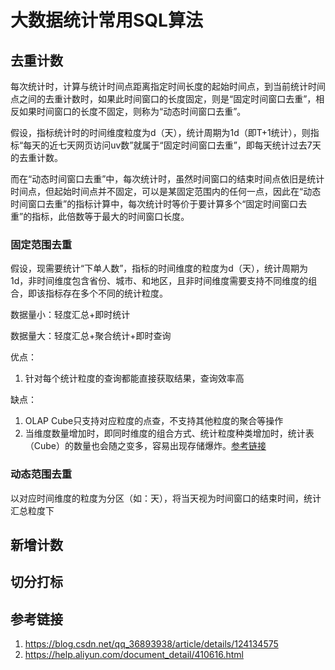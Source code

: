 # 大数据统计常用SQL算法


## 去重计数

每次统计时，计算与统计时间点距离指定时间长度的起始时间点，到当前统计时间点之间的去重计数时，如果此时间窗口的长度固定，则是“固定时间窗口去重”，相反如果时间窗口的长度不固定，则称为“动态时间窗口去重”。

假设，指标统计时的时间维度粒度为d（天），统计周期为1d（即T+1统计），则指标“每天的近七天网页访问uv数”就属于“固定时间窗口去重”，即每天统计过去7天的去重计数。

而在“动态时间窗口去重”中，每次统计时，虽然时间窗口的结束时间点依旧是统计时间点，但起始时间点并不固定，可以是某固定范围内的任何一点，因此在“动态时间窗口去重”的指标计算中，每次统计时等价于要计算多个“固定时间窗口去重”的指标，此倍数等于最大的时间窗口长度。

### 固定范围去重

假设，现需要统计“下单人数”，指标的时间维度的粒度为d（天），统计周期为1d，非时间维度包含省份、城市、和地区，且非时间维度需要支持不同维度的组合，即该指标存在多个不同的统计粒度。


数据量小：轻度汇总+即时统计

数据量大：轻度汇总+聚合统计+即时查询

优点：
1. 针对每个统计粒度的查询都能直接获取结果，查询效率高

缺点：
1. OLAP Cube只支持对应粒度的点查，不支持其他粒度的聚合等操作
2. 当维度数量增加时，即同时维度的组合方式、统计粒度种类增加时，统计表（Cube）的数量也会随之变多，容易出现存储爆炸。[参考链接](https://help.aliyun.com/document_detail/410616.html)



### 动态范围去重

以对应时间维度的粒度为分区（如：天），将当天视为时间窗口的结束时间，统计汇总粒度下



## 新增计数




## 切分打标





## 参考链接

1. https://blog.csdn.net/qq_36893938/article/details/124134575
2. https://help.aliyun.com/document_detail/410616.html
